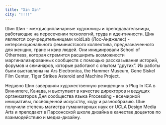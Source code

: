 ```yaml
---
title: "Xin Xin"
city: "!!!!"
---
```


Шин Шин - междисциплинарные художницы и преподавательницы, работающие на пересечении технологий, труда и идентичности. Шин являются соучредительницами voidLab (Лос-Анджелес) - интерсекционального феминистского коллектива, предназначенного для женщин, транс и квир людей. Они инициировали School of Otherness, которая стремится расширить возможности маргинализированных сообществ с помощью рассказывания историй, форумов и семинаров, которые работают с опытом “других”. Их работы были выставлены на Ars Electronica, the Hammer Museum, Gene Siskel Film Center, Tiger Strikes Asteroid and Machine Project.

Недавно Шин завершили художественную резиденцию в Plug In ICA в Виннипеге, Канада, и выступают в качестве директоров и ведущих организаторов Дня сообщества языка Processing - всемирной инициативы, посвященной искусству, коду и разнообразию. Шин получили степень магистра гуманитарных наук от UCLA Design Media Arts и преподают в Парсонсской школе дизайна в качестве доцентов по взаимодействию и медиа-дизайну.
